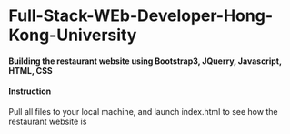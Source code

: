 # Full-Stack-WEb-Developer-Hong-Kong-University
#### Building the restaurant website using Bootstrap3, JQuerry, Javascript, HTML, CSS
#### Instruction
Pull all files to your local machine, and launch index.html to see how the restaurant website is
